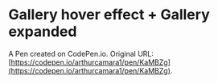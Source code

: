 # Gallery hover effect + Gallery expanded

A Pen created on CodePen.io. Original URL: [https://codepen.io/arthurcamara1/pen/KaMBZg](https://codepen.io/arthurcamara1/pen/KaMBZg).


